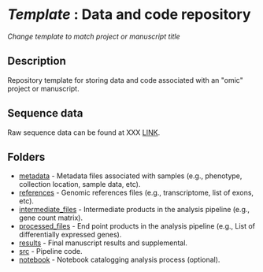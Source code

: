 # *Template* : Data and code repository

*Change template to match project or manuscript title* 

## Description

Repository template for storing data and code associated with an "omic" project or manuscript.

## Sequence data

Raw sequence data can be found at XXX [LINK]().

## Folders

* [metadata](https://github.com/adowneywall/dataRepo_template/tree/main/metadata) - Metadata files associated with samples (e.g., phenotype, collection location, sample data, etc).
* [references](https://github.com/adowneywall/dataRepo_template/tree/main/references) - Genomic references files (e.g., transcriptome, list of exons, etc).  
* [intermediate_files](https://github.com/adowneywall/dataRepo_template/tree/main/intermediate_files) - Intermediate products in the analysis pipeline (e.g., gene count matrix).
* [processed_files](https://github.com/adowneywall/dataRepo_template/tree/main/processed_files) - End point products in the analysis pipeline (e.g., List of differentially expressed genes).
* [results](https://github.com/adowneywall/dataRepo_template/tree/main/results) - Final manuscript results and supplemental.
* [src](https://github.com/adowneywall/dataRepo_template/tree/main/src) - Pipeline code.
* [notebook](https://github.com/adowneywall/dataRepo_template/tree/main/notebook) - Notebook catalogging analysis process (optional).

